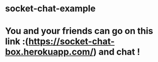# socket-chat-example
# You and your friends can go on this link :(https://socket-chat-box.herokuapp.com/) and chat !
